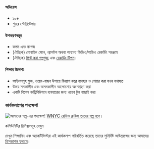 #### অডিয়েন্স

* ১০+
* শুরুর স্টোরিটেলার

#### উপকরণসমূহ

* কলম এবং কাগজ
* (ঐচ্ছিক) মোবাইল ফোন, ল্যাপটপ অথবা অন্যান্য ভিডিও/অডিও রেকর্ডিং সরঞ্জাম
* (ঐচ্ছিক) [প্রিন্ট করা গল্পগুচ্ছ](http://www.scribd.com/doc/198426785/Story-Planning-Worksheet) এবং [রেকর্ডিং টিপস](http://www.scribd.com/doc/198426782/Recording-and-Interviewing-Basics-Worksheet)।

#### শিক্ষার উদ্দেশ্য
* ফাইলসমূহ মুক্ত, ওয়েব-বান্ধব উপায়ে বিন্যাশ করে ব্যবহার ও শেয়ার করা যখন যথাযত
* উভয় সমকালীন এবং অসমকালীন আলোচনায় অংশগ্রহণ করা
* একটি বিশেষ কন্ট্রিবিউশনে ব্যবহারের জন্য ওয়েব টুল বাছাই করা

### কার্যকলাপের পদক্ষেপ!

![আমাদের গল্প-এর পদক্ষেপ!](http://mozilla.github.io/webmaker-curriculum/images/story-of-us-01.jpg)
[WNYC রেডিও রুকিস তাদের গল্প বলে](http://hivenyc.org/portfolio/digital-citizenship-kit/)।

কমিউনিটির রিমিক্সসমূহ দেখুন

দেখুন শিক্ষাবিদ এবং অ্যাকটিভিস্টরা এই কার্যকলাপ পরিবর্তিত করেছে তাদের সুনির্দিষ্ট অডিয়েন্সের জন্য আমাদের [ডিসকাশন ফরামে](http://discourse.webmaker.org/t/testing-3-participating-on-the-web/1211)।